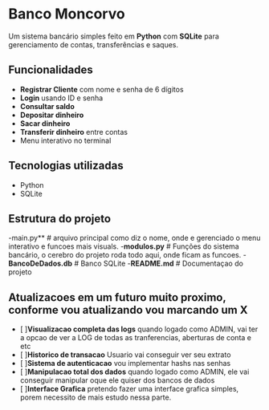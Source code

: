 # Banco Moncorvo 

Um sistema bancário simples feito em **Python** com **SQLite** para gerenciamento de contas, transferências e saques.

## Funcionalidades
- **Registrar Cliente** com nome e senha de 6 dígitos
- **Login** usando ID e senha
- **Consultar saldo**
- **Depositar dinheiro**
- **Sacar dinheiro**
- **Transferir dinheiro** entre contas
- Menu interativo no terminal

## Tecnologias utilizadas
- Python
- SQLite

##  Estrutura do projeto
-main.py** # arquivo principal como diz o nome, onde e gerenciado o menu interativo e funcoes mais visuals.
-**modulos.py** # Funções do sistema bancário, o cerebro do projeto roda todo aqui, onde ficam as funcoes.
-**BancoDeDados.db** # Banco SQLite 
-**README.md** # Documentaçao do projeto

## Atualizacoes em um futuro muito proximo, conforme vou atualizando vou marcando um X
- [ ]**Visualizacao completa das logs** quando logado como ADMIN, vai ter a opcao de ver a LOG de todas as tranferencias, aberturas de conta e etc
- [ ]**Historico de transacao** Usuario vai conseguir ver seu extrato
- [ ]**Sistema de autenticacao** vou implementar hashs nas senhas
- [ ]**Manipulacao total dos dados** quando logado como ADMIN, ele vai conseguir manipular oque ele quiser dos bancos de dados
- [ ]**Interface Grafica** pretendo fazer uma interface grafica simples, porem necessito de mais estudo nessa parte.

